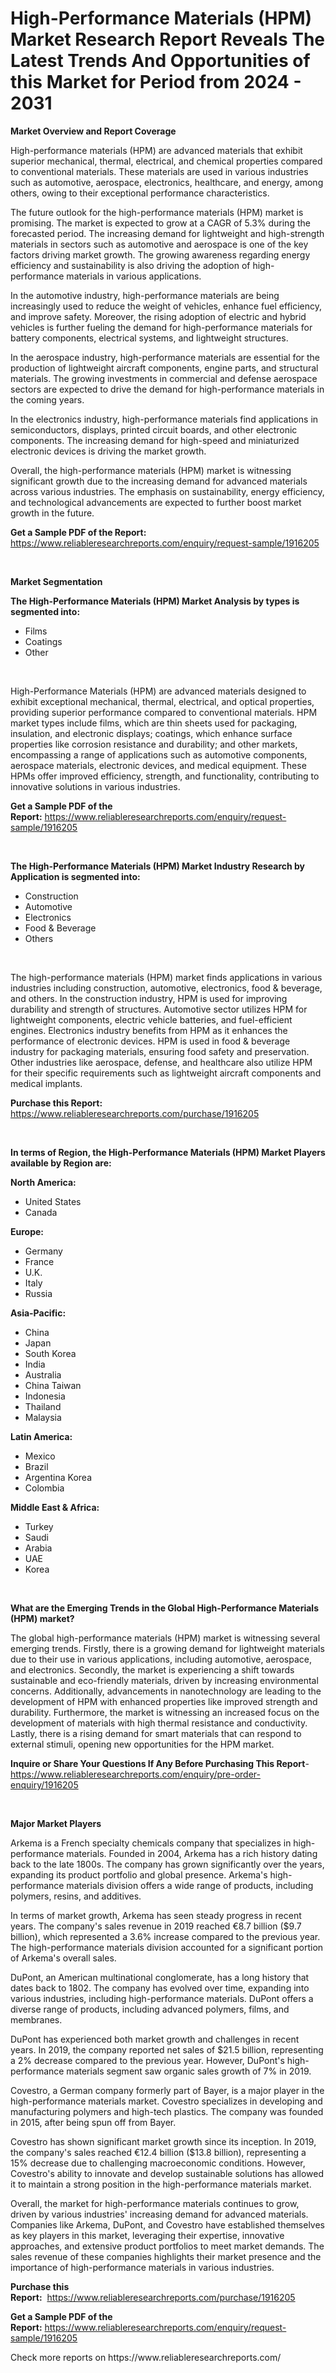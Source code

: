 <p><h1>High-Performance Materials (HPM) Market Research Report Reveals The Latest Trends And Opportunities of this Market for Period from 2024 - 2031</h1></p><p><strong>Market Overview and Report Coverage</strong></p>
<p><p>High-performance materials (HPM) are advanced materials that exhibit superior mechanical, thermal, electrical, and chemical properties compared to conventional materials. These materials are used in various industries such as automotive, aerospace, electronics, healthcare, and energy, among others, owing to their exceptional performance characteristics.</p><p>The future outlook for the high-performance materials (HPM) market is promising. The market is expected to grow at a CAGR of 5.3% during the forecasted period. The increasing demand for lightweight and high-strength materials in sectors such as automotive and aerospace is one of the key factors driving market growth. The growing awareness regarding energy efficiency and sustainability is also driving the adoption of high-performance materials in various applications.</p><p>In the automotive industry, high-performance materials are being increasingly used to reduce the weight of vehicles, enhance fuel efficiency, and improve safety. Moreover, the rising adoption of electric and hybrid vehicles is further fueling the demand for high-performance materials for battery components, electrical systems, and lightweight structures.</p><p>In the aerospace industry, high-performance materials are essential for the production of lightweight aircraft components, engine parts, and structural materials. The growing investments in commercial and defense aerospace sectors are expected to drive the demand for high-performance materials in the coming years.</p><p>In the electronics industry, high-performance materials find applications in semiconductors, displays, printed circuit boards, and other electronic components. The increasing demand for high-speed and miniaturized electronic devices is driving the market growth.</p><p>Overall, the high-performance materials (HPM) market is witnessing significant growth due to the increasing demand for advanced materials across various industries. The emphasis on sustainability, energy efficiency, and technological advancements are expected to further boost market growth in the future.</p></p>
<p><strong>Get a Sample PDF of the Report:</strong> <a href="https://www.reliableresearchreports.com/enquiry/request-sample/1916205">https://www.reliableresearchreports.com/enquiry/request-sample/1916205</a></p>
<p>&nbsp;</p>
<p><strong>Market Segmentation</strong></p>
<p><strong>The High-Performance Materials (HPM) Market Analysis by types is segmented into:</strong></p>
<p><ul><li>Films</li><li>Coatings</li><li>Other</li></ul></p>
<p>&nbsp;</p>
<p><p>High-Performance Materials (HPM) are advanced materials designed to exhibit exceptional mechanical, thermal, electrical, and optical properties, providing superior performance compared to conventional materials. HPM market types include films, which are thin sheets used for packaging, insulation, and electronic displays; coatings, which enhance surface properties like corrosion resistance and durability; and other markets, encompassing a range of applications such as automotive components, aerospace materials, electronic devices, and medical equipment. These HPMs offer improved efficiency, strength, and functionality, contributing to innovative solutions in various industries.</p></p>
<p><strong>Get a Sample PDF of the Report:</strong>&nbsp;<a href="https://www.reliableresearchreports.com/enquiry/request-sample/1916205">https://www.reliableresearchreports.com/enquiry/request-sample/1916205</a></p>
<p>&nbsp;</p>
<p><strong>The High-Performance Materials (HPM) Market Industry Research by Application is segmented into:</strong></p>
<p><ul><li>Construction</li><li>Automotive</li><li>Electronics</li><li>Food & Beverage</li><li>Others</li></ul></p>
<p>&nbsp;</p>
<p><p>The high-performance materials (HPM) market finds applications in various industries including construction, automotive, electronics, food & beverage, and others. In the construction industry, HPM is used for improving durability and strength of structures. Automotive sector utilizes HPM for lightweight components, electric vehicle batteries, and fuel-efficient engines. Electronics industry benefits from HPM as it enhances the performance of electronic devices. HPM is used in food & beverage industry for packaging materials, ensuring food safety and preservation. Other industries like aerospace, defense, and healthcare also utilize HPM for their specific requirements such as lightweight aircraft components and medical implants.</p></p>
<p><strong>Purchase this Report:</strong>&nbsp; <a href="https://www.reliableresearchreports.com/purchase/1916205">https://www.reliableresearchreports.com/purchase/1916205</a></p>
<p>&nbsp;</p>
<p><strong>In terms of Region, the High-Performance Materials (HPM) Market Players available by Region are:</strong></p>
<p>
    <p> <strong> North America: </strong>
        <ul>
            <li>United States</li>
            <li>Canada</li>
        </ul>
        </p> 
    <p> <strong> Europe: </strong>
        <ul>
            <li>Germany</li>
            <li>France</li>
            <li>U.K.</li>
            <li>Italy</li>
            <li>Russia</li>
        </ul>
        </p> 
    <p> <strong> Asia-Pacific: </strong>
        <ul>
            <li>China</li>
            <li>Japan</li>
            <li>South Korea</li>
            <li>India</li>
            <li>Australia</li>
            <li>China Taiwan</li>
            <li>Indonesia</li>
            <li>Thailand</li>
            <li>Malaysia</li>
        </ul>
        </p> 
    <p> <strong> Latin America: </strong>
        <ul>
            <li>Mexico</li>
            <li>Brazil</li>
            <li>Argentina Korea</li>
            <li>Colombia</li>
        </ul>
        </p> 
    <p> <strong> Middle East & Africa: </strong>
        <ul>
            <li>Turkey</li>
            <li>Saudi</li>
            <li>Arabia</li>
            <li>UAE</li>
            <li>Korea</li>
        </ul>
    </p>
    </p>
<p>&nbsp;</p>
<p><strong>What are the Emerging Trends in the Global High-Performance Materials (HPM) market?</strong></p>
<p><p>The global high-performance materials (HPM) market is witnessing several emerging trends. Firstly, there is a growing demand for lightweight materials due to their use in various applications, including automotive, aerospace, and electronics. Secondly, the market is experiencing a shift towards sustainable and eco-friendly materials, driven by increasing environmental concerns. Additionally, advancements in nanotechnology are leading to the development of HPM with enhanced properties like improved strength and durability. Furthermore, the market is witnessing an increased focus on the development of materials with high thermal resistance and conductivity. Lastly, there is a rising demand for smart materials that can respond to external stimuli, opening new opportunities for the HPM market.</p></p>
<p><strong>Inquire or Share Your Questions If Any Before Purchasing This Report</strong>- <a href="https://www.reliableresearchreports.com/enquiry/pre-order-enquiry/1916205">https://www.reliableresearchreports.com/enquiry/pre-order-enquiry/1916205</a></p>
<p>&nbsp;</p>
<p><strong>Major Market Players</strong></p>
<p><p>Arkema is a French specialty chemicals company that specializes in high-performance materials. Founded in 2004, Arkema has a rich history dating back to the late 1800s. The company has grown significantly over the years, expanding its product portfolio and global presence. Arkema's high-performance materials division offers a wide range of products, including polymers, resins, and additives.</p><p>In terms of market growth, Arkema has seen steady progress in recent years. The company's sales revenue in 2019 reached €8.7 billion ($9.7 billion), which represented a 3.6% increase compared to the previous year. The high-performance materials division accounted for a significant portion of Arkema's overall sales.</p><p>DuPont, an American multinational conglomerate, has a long history that dates back to 1802. The company has evolved over time, expanding into various industries, including high-performance materials. DuPont offers a diverse range of products, including advanced polymers, films, and membranes.</p><p>DuPont has experienced both market growth and challenges in recent years. In 2019, the company reported net sales of $21.5 billion, representing a 2% decrease compared to the previous year. However, DuPont's high-performance materials segment saw organic sales growth of 7% in 2019.</p><p>Covestro, a German company formerly part of Bayer, is a major player in the high-performance materials market. Covestro specializes in developing and manufacturing polymers and high-tech plastics. The company was founded in 2015, after being spun off from Bayer.</p><p>Covestro has shown significant market growth since its inception. In 2019, the company's sales reached €12.4 billion ($13.8 billion), representing a 15% decrease due to challenging macroeconomic conditions. However, Covestro's ability to innovate and develop sustainable solutions has allowed it to maintain a strong position in the high-performance materials market.</p><p>Overall, the market for high-performance materials continues to grow, driven by various industries' increasing demand for advanced materials. Companies like Arkema, DuPont, and Covestro have established themselves as key players in this market, leveraging their expertise, innovative approaches, and extensive product portfolios to meet market demands. The sales revenue of these companies highlights their market presence and the importance of high-performance materials in various industries.</p></p>
<p><strong>Purchase this Report:</strong>&nbsp;&nbsp;<a href="https://www.reliableresearchreports.com/purchase/1916205">https://www.reliableresearchreports.com/purchase/1916205</a></p>
<p></p>
<p><strong>Get a Sample PDF of the Report:</strong>&nbsp;<a href="https://www.reliableresearchreports.com/enquiry/request-sample/1916205">https://www.reliableresearchreports.com/enquiry/request-sample/1916205</a></p>
<p>Check more reports on https://www.reliableresearchreports.com/</p>